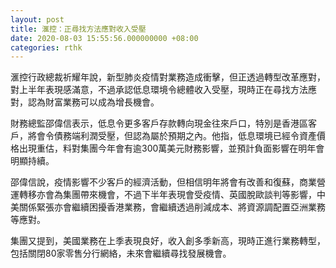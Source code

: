 ```yaml
---
layout: post
title: 滙控：正尋找方法應對收入受壓
date: 2020-08-03 15:55:56.000000000 +08:00
categories: rthk
---
```


滙控行政總裁祈耀年說，新型肺炎疫情對業務造成衝擊，但正透過轉型改革應對，對上半年表現感滿意，不過承認低息環境令總體收入受壓，現時正在尋找方法應對，認為財富業務可以成為增長機會。

財務總監邵偉信表示，低息令更多客戶存款轉向現金往來戶口，特別是香港區客戶，將會令債務端利潤受壓，但認為屬於預期之內。他指，低息環境已經令資產價格出現重估，料對集團今年會有逾300萬美元財務影響，並預計負面影響在明年會明顯持續。

邵偉信說，疫情影響不少客戶的經濟活動，但相信明年將會有改善和復蘇，商業營運轉移亦會為集團帶來機會，不過下半年表現會受疫情、英國脫歐談判等影響，中美關係緊張亦會繼續困擾香港業務，會繼續透過削減成本、將資源調配置亞洲業務等應對。

集團又提到，美國業務在上季表現良好，收入創多季新高，現時正進行業務轉型，包括關閉80家零售分行網絡，未來會繼續尋找發展機會。
